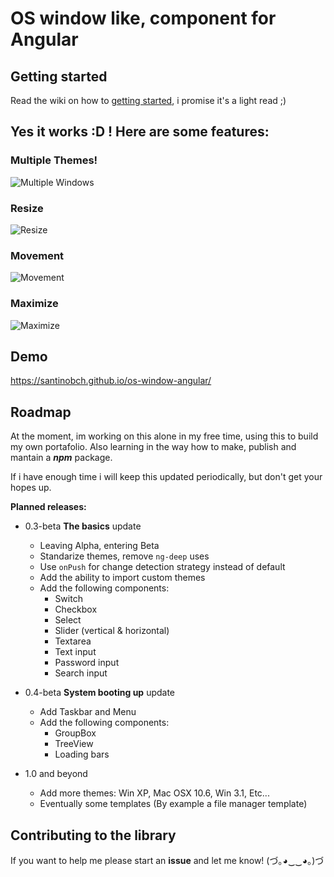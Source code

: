 # OS window like, component for Angular

## Getting started

Read the wiki on how to [getting started](https://github.com/santinobch/os-window-angular/wiki/1.--Getting-Started), i promise it's a light read ;)


## Yes it works :D ! Here are some features:

### Multiple Themes!

![Multiple Windows](https://i.imgur.com/c9pwlUR.gif)

### Resize

![Resize](https://i.imgur.com/3xcHM7j.gif)

### Movement

![Movement](https://imgur.com/RdTHuSl.gif)

### Maximize

![Maximize](https://i.imgur.com/gFmpKBB.gif)

## Demo

https://santinobch.github.io/os-window-angular/

## Roadmap

At the moment, im working on this alone in my free time, using this to build my own portafolio. Also learning in the way how to make, publish and mantain a ***npm*** package.

If i have enough time i will keep this updated periodically, but don't get your hopes up. 

**Planned releases:**

- 0.3-beta **The basics** update
    - Leaving Alpha, entering Beta
    - Standarize themes, remove `ng-deep` uses
    - Use `onPush` for change detection strategy instead of default
    - Add the ability to import custom themes
    - Add the following components:
        - Switch
        - Checkbox
        - Select
        - Slider (vertical & horizontal)
        - Textarea
        - Text input
        - Password input
        - Search input

- 0.4-beta **System booting up** update
    - Add Taskbar and Menu
    - Add the following components:
        - GroupBox
        - TreeView
        - Loading bars

- 1.0 and beyond
    - Add more themes: Win XP, Mac OSX 10.6, Win 3.1, Etc... 
    - Eventually some templates (By example a file manager template)

## Contributing to the library

If you want to help me please start an **issue** and let me know! (づ｡◕‿‿◕｡)づ
